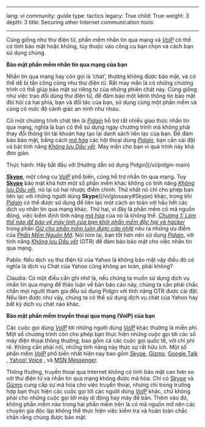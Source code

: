 

---

lang: vi
community: guide
type: tactics
legacy: True
child: True
weight: 3
depth: 3
title: Securing other Internet communication tools

---

Cũng giống như thư điện tử, phần mềm nhắn tin qua mạng và [*VoIP*](/vi/glossary#VoIP) có thể có tính bảo mật hoặc không, tùy thuộc vào công cụ bạn chọn và cách bạn sử dụng chúng.

**Bảo mật phần mềm nhắn tin qua mạng của bạn**

Nhắn tin qua mạng hay còn gọi là ‘chát’, thường không được bảo mật, và có thể dễ bị tấn công cũng như thư điện tử. Rất may mắn là có những chương trình có thể giúp bảo mật sự riêng tư của những phiên chát này. Cũng giống như việc trao đổi dùng thư điện tử, để đảm bảo một kênh thông tin bảo mật đòi hỏi cả hai phía, bạn và đối tác của bạn, sử dụng cùng một phần mềm và cùng có mức độ cảnh giác an ninh như nhau.

Có một chương trình chát tên là [*Pidgin*](/vi/pidgin-main) hỗ trợ rất nhiều giao thức nhắn tin qua mạng, nghĩa là bạn có thể sử dụng ngay chương trình mà không phải thay đổi thông tin tài khoản hay tạo lại danh sách liên lạc của bạn. Để đảm bảo bảo mật, bằng cách [*mã hóa*](/vi/glossary#Encryption) các hội thoại dùng [*Pidgin*](/vi/pidgin-main), bạn cần cài đặt và bật tính năng  [*Không lưu Dấu vết*](/vi/glossary#OTR). May mắn cho bạn vì quá trình này khá đơn giản.

<div class="getstarted" markdown="1">Thực hành: Hãy bắt đầu với [Hướng dẫn sử dụng Pidgin](/vi/pidgin-main)</div>

[**Skype**](/vi/glossary#Skype), một công cụ [*VoIP*](/vi/glossary#VoIP) phổ biến, cũng hỗ trợ nhắn tin qua mạng. Tuy [**Skype**](/vi/glossary#Skype) bảo mật khá hơn một số phần mềm khác không có tính năng  [*Không lưu Dấu vết*](/vi/glossary#OTR), nó lại có hai nhược điểm chính. Thứ nhất nó chỉ cho phép bạn liên lạc với những người dùng **Skype**](/vi/glossary#Skype) khác, trong khi [*Pidgin*](/vi/pidgin-main) có thể được sử dụng để liên lạc một cách an toàn với hầu hết các dịch vụ nhắn tin qua mạng khác. Thứ hai, vì đây là phần mềm có mã nguồn đóng, việc kiểm định tính năng [*mã hóa*](/vi/glossary#Encryption) của nó là không thể. [*Chương 1: Làm thế nào để bảo vệ máy tính của bạn khỏi phần mềm độc hại và hacker*](/vi/chuong-1) trong phần [*Giữ cho phần mềm luôn được cập nhật*](/vi/chuong_1_4) nêu ra những ưu điểm của [*Phần Mềm Nguồn Mở*](/vi/glossary#FOSS*). Nói tóm lại, bạn tốt hơn nên sử dụng  [*Pidgin*](/vi/pidgin-main), với tính năng  [*Không lưu Dấu vết*](/vi/glossary#OTR) (OTR) để đảm bảo bảo mật cho việc nhắn tin qua mạng.

<div class="background" markdown="1">
Pablo: Nếu dịch vụ thư điện tử của Yahoo là không bảo mật vậy điều đó có nghĩa là dịch vụ Chát của Yahoo cũng không an toàn, phải không?

Claudia: Có một điều cần ghi nhớ là, nếu chúng ta muốn sử dụng dịch vụ nhắn tin qua mạng để thảo luận về bản báo cáo này, chúng ta cần phải chắc chắn mọi người tham gia đều sử dụng Pidgin với tính năng OTR được cài đặt. Nếu làm được như vậy, chúng ta có thể sử dụng dịch vụ chát của Yahoo hay bất kỳ dịch vụ chát nào khác. </div>

**Bảo mật phần mềm truyền thoại qua mạng (VoIP) của bạn**

Các cuộc gọi dùng [*VoIP*](/vi/glossary#VoIP) tới những người dùng [*VoIP*](/vi/glossary#VoIP) khác thường là miễn phí. Một số chương trình còn cho phép bạn thực hiện những cuộc gọi tới các số máy điện thoại thông thường, bao gồm cả các cuộc gọi quốc tế, với chi phí rẻ. Không cần phải nói, những tính năng này thực sự rất hữu ích. Một số phần mềm [*VoIP*](/vi/glossary#VoIP) phổ biến nhất hiện nay bao gồm [Skype](http://www.skype.com), [Gizmo](http://www.gizmoproject.com/),  [Google Talk](http://www.google.com/talk) , [Yahoo! Voice](http://voice.yahoo.com/) , và [MSN Messenger](http://get.live.com/messenger).

Thông thường, truyền thoại qua Internet không có tính bảo mật cao hơn so với thư điện tử và nhắn tin qua mạng không được mã hóa. Chỉ có [Skype](http://www.skype.com) và [Gizmo](http://www.gizmoproject.com/) cung cấp sự mã hóa cho việc truyền thoại, nhưng chỉ trong trường hợp bạn thực hiện các cuộc gọi tới các người dùng [*VoIP*](/vi/glossary#VoIP) khác, chứ không phải cho những cuộc gọi tới máy di động hay máy để bàn. Thêm vào đó, không phần mềm nào trong hai phần mềm trên là có mã nguồn mở nên các chuyên gia độc lập không thể thực hiện việc kiểm tra và hoàn toàn chắc chắn rằng chúng được bảo mật.

